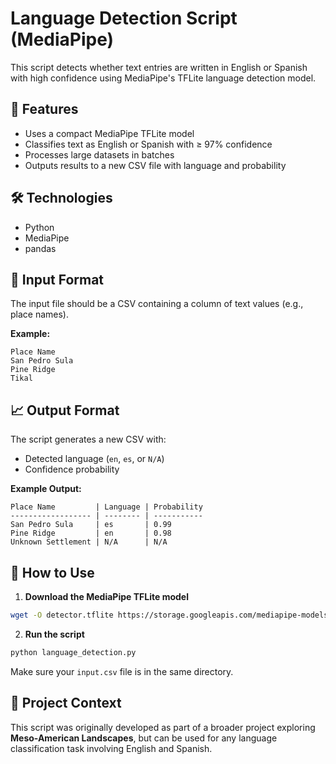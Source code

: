 # Language Detection Script (MediaPipe)

This script detects whether text entries are written in English or Spanish with high confidence using MediaPipe's TFLite language detection model.

## 📌 Features
- Uses a compact MediaPipe TFLite model
- Classifies text as English or Spanish with ≥ 97% confidence
- Processes large datasets in batches
- Outputs results to a new CSV file with language and probability

## 🛠 Technologies
- Python
- MediaPipe
- pandas

## 📂 Input Format
The input file should be a CSV containing a column of text values (e.g., place names).

**Example:**
```
Place Name
San Pedro Sula
Pine Ridge
Tikal
```

## 📈 Output Format
The script generates a new CSV with:
- Detected language (`en`, `es`, or `N/A`)
- Confidence probability

**Example Output:**
```
Place Name         | Language | Probability
------------------ | -------- | -----------
San Pedro Sula     | es       | 0.99
Pine Ridge         | en       | 0.98
Unknown Settlement | N/A      | N/A
```

## 🚀 How to Use



1. **Download the MediaPipe TFLite model**
```bash
wget -O detector.tflite https://storage.googleapis.com/mediapipe-models/language_detector/language_detector/float32/latest/language_detector.tflite
```

2. **Run the script**
```bash
python language_detection.py
```

Make sure your `input.csv` file is in the same directory.

## 📘 Project Context
This script was originally developed as part of a broader project exploring **Meso-American Landscapes**, but can be used for any language classification task involving English and Spanish.

